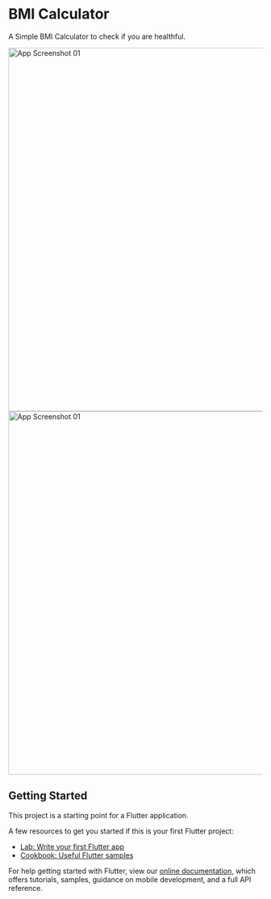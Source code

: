 # BMI Calculator

A Simple BMI Calculator to check if you are healthful.

<img alt="App Screenshot 01" src="https://github.com/wuerta/bmi-calculator-01-flutter/blob/main/app_screenshot_01.png?raw=true" height="720">
<img alt="App Screenshot 01" src="https://github.com/wuerta/bmi-calculator-01-flutter/blob/main/app_screenshot_02.png?raw=true" height="720">

## Getting Started

This project is a starting point for a Flutter application.

A few resources to get you started if this is your first Flutter project:

- [Lab: Write your first Flutter app](https://flutter.dev/docs/get-started/codelab)
- [Cookbook: Useful Flutter samples](https://flutter.dev/docs/cookbook)

For help getting started with Flutter, view our
[online documentation](https://flutter.dev/docs), which offers tutorials,
samples, guidance on mobile development, and a full API reference.
